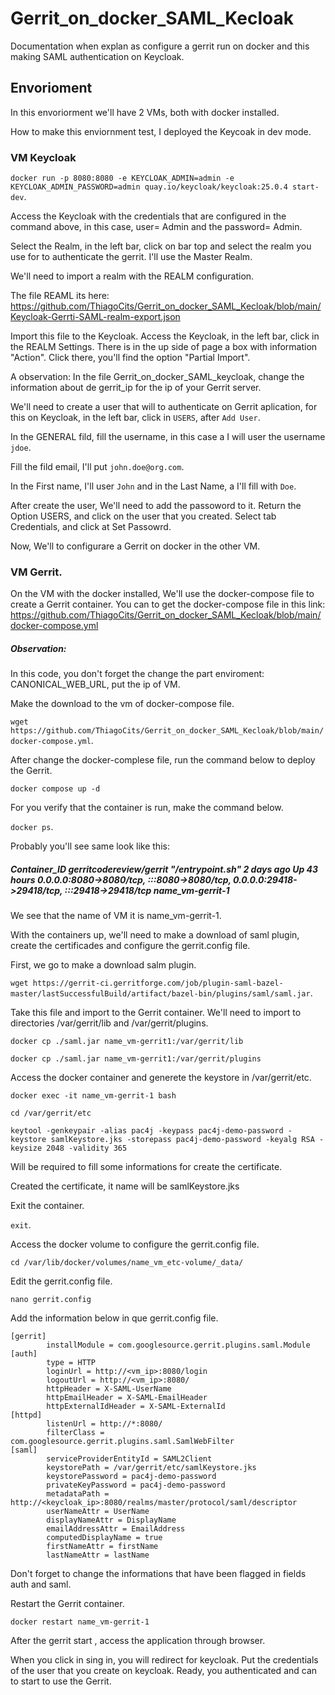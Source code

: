 # Gerrit_on_docker_SAML_Kecloak
Documentation when explan as configure a gerrit run on docker and this making SAML authentication on Keycloak.  

## Envorioment
In this envoriorment we'll have 2 VMs, both with docker installed. 

How to make this  enviornment test, I deployed the Keycoak in dev mode. 

### VM Keycloak 

`docker run -p 8080:8080 -e KEYCLOAK_ADMIN=admin -e KEYCLOAK_ADMIN_PASSWORD=admin quay.io/keycloak/keycloak:25.0.4 start-dev`.

Access the Keycloak with the credentials that are configured in the command above, in this case, user= Admin and the password= Admin.

Select the Realm, in the left bar, click on bar top and select the realm you use for to authenticate the gerrit. I'll use the Master Realm. 

We'll need to import a realm with the REALM configuration.

The file REAML its here: https://github.com/ThiagoCits/Gerrit_on_docker_SAML_Kecloak/blob/main/Keycloak-Gerrti-SAML-realm-export.json

Import this file to the Keycloak. Access the Keycloak, in the left bar, click in the REALM Settings. There is in the up side of page a box with information "Action". Click there, you'll find the option "Partial Import". 

A observation: In the file Gerrit_on_docker_SAML_keycloak, change the information about de gerrit_ip for the ip of your Gerrit server. 

We'll need to create a user that will to authenticate on Gerrit aplication, for this on Keycloak, in the left bar, click in `USERS`, after `Add User`.

In the GENERAL fild, fill the username, in this case a I will user the username `jdoe`.

Fill the fild email, I'll put `john.doe@org.com`.

In the First name, I'll user `John` and  in the Last Name, a I'll fill with `Doe`.

After create the user, We'll need to add the passoword to it.
Return the Option USERS, and click on the user that you created.
Select tab Credentials, and click at Set Passowrd.

Now, We'll to configurare a Gerrit on docker in the other VM. 

### VM Gerrit.
On the  VM with the docker installed, We'll use the docker-compose file to create a Gerrit container.
You can to get the docker-compose file in this link: https://github.com/ThiagoCits/Gerrit_on_docker_SAML_Kecloak/blob/main/docker-compose.yml
##### Observation: 
In this code, you don't forget the change the part enviroment: CANONICAL_WEB_URL, put the ip of VM. 

Make the download to the vm of docker-compose file. 

`wget https://github.com/ThiagoCits/Gerrit_on_docker_SAML_Kecloak/blob/main/docker-compose.yml`.

After change the docker-complese file, run the command below to deploy the Gerrit. 

`docker compose up -d`

For you verify that the container is run, make the command below. 

`docker ps`.

Probably you'll see same look like this:

##### Container_ID   gerritcodereview/gerrit   "/entrypoint.sh"   2 days ago   Up 43 hours   0.0.0.0:8080->8080/tcp, :::8080->8080/tcp, 0.0.0.0:29418->29418/tcp, :::29418->29418/tcp   name_vm-gerrit-1

We see that the name of VM it is name_vm-gerrit-1.

With the containers up, we'll need to make a download of saml plugin, create the certificades and configure the gerrit.config file. 

First, we go to make a download salm plugin.

`wget https://gerrit-ci.gerritforge.com/job/plugin-saml-bazel-master/lastSuccessfulBuild/artifact/bazel-bin/plugins/saml/saml.jar`.

Take this file and import to the Gerrit container. We'll need to import to directories /var/gerrit/lib and /var/gerrit/plugins. 

`docker cp ./saml.jar name_vm-gerrit1:/var/gerrit/lib`

`docker cp ./saml.jar name_vm-gerrit1:/var/gerrit/plugins`

Access the docker container and generete the keystore in /var/gerrit/etc.

`docker exec -it name_vm-gerrit-1 bash`

`cd /var/gerrit/etc`

`keytool -genkeypair -alias pac4j -keypass pac4j-demo-password -keystore samlKeystore.jks -storepass pac4j-demo-password -keyalg RSA -keysize 2048 -validity 365`

Will be required to fill some informations for create the certificate.

Created the certificate, it name will be samlKeystore.jks

Exit the container.

`exit`.

Access the docker volume to configure the gerrit.config file. 

`cd /var/lib/docker/volumes/name_vm_etc-volume/_data/`

Edit the gerrit.config file.

`nano gerrit.config`

Add the information below in que gerrit.config file. 

```
[gerrit]
        installModule = com.googlesource.gerrit.plugins.saml.Module
[auth]
        type = HTTP
        loginUrl = http://<vm_ip>:8080/login
        logoutUrl = http://<vm_ip>:8080/
        httpHeader = X-SAML-UserName
        httpEmailHeader = X-SAML-EmailHeader
        httpExternalIdHeader = X-SAML-ExternalId
[httpd]
        listenUrl = http://*:8080/
        filterClass = com.googlesource.gerrit.plugins.saml.SamlWebFilter
[saml]
        serviceProviderEntityId = SAML2Client
        keystorePath = /var/gerrit/etc/samlKeystore.jks
        keystorePassword = pac4j-demo-password
        privateKeyPassword = pac4j-demo-password
        metadataPath = http://<keycloak_ip>:8080/realms/master/protocol/saml/descriptor
        userNameAttr = UserName
        displayNameAttr = DisplayName
        emailAddressAttr = EmailAddress
        computedDisplayName = true
        firstNameAttr = firstName
        lastNameAttr = lastName

```

Don't forget to change the informations that have been flagged in fields auth and saml. 

Restart the Gerrit container. 

`docker restart name_vm-gerrit-1`

After the gerrit start , access the application through browser. 

When you click in sing in, you will redirect for keycloak. Put the credentials of the user that you create on keycloak. Ready, you authenticated and can to start to use the Gerrit. 



